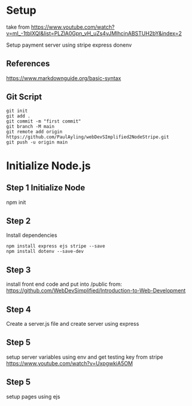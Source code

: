 # Setup
take from https://www.youtube.com/watch?v=mI_-1tbIXQI&list=PLZlA0Gpn_vH_uZs4vJMIhcinABSTUH2bY&index=2

Setup payment server using
stripe
express
donenv

## References

https://www.markdownguide.org/basic-syntax

## Git Script

```
git init
git add .
git commit -m "first commit"
git branch -M main
git remote add origin https://github.com/PaulAyling/webDevSImplified2NodeStripe.git
git push -u origin main
```
# Initialize Node.js

## Step 1 Initialize Node

npm init

## Step 2
Install dependencies
```
npm install express ejs stripe --save
npm install dotenv --save-dev
```
## Step 3
install front end code and put into /public
from: https://github.com/WebDevSimplified/Introduction-to-Web-Development

## Step 4
Create a server.js file and create server using express

## Step 5
setup server variables using env and get testing key from stripe
https://www.youtube.com/watch?v=UxpgwkiA5OM

## Step 5
setup pages using ejs 
